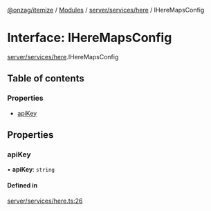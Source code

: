 [@onzag/itemize](../README.md) / [Modules](../modules.md) / [server/services/here](../modules/server_services_here.md) / IHereMapsConfig

# Interface: IHereMapsConfig

[server/services/here](../modules/server_services_here.md).IHereMapsConfig

## Table of contents

### Properties

- [apiKey](server_services_here.IHereMapsConfig.md#apikey)

## Properties

### apiKey

• **apiKey**: `string`

#### Defined in

[server/services/here.ts:26](https://github.com/onzag/itemize/blob/f2db74a5/server/services/here.ts#L26)
